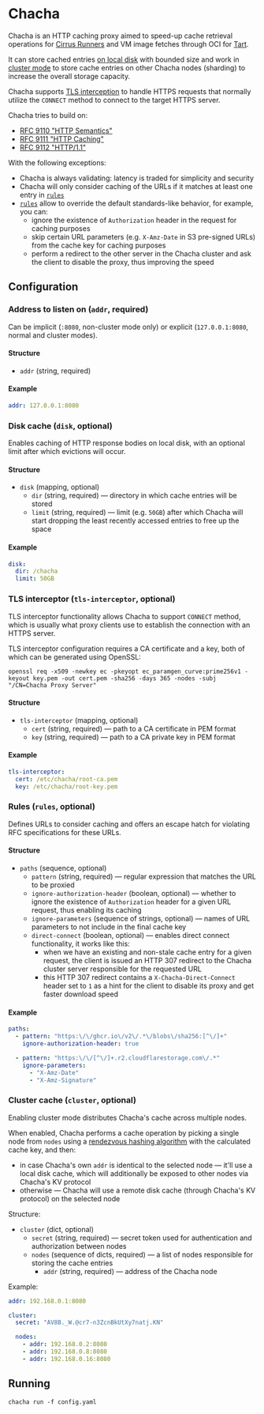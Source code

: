 # Chacha

Chacha is an HTTP caching proxy aimed to speed-up cache retrieval operations for [Cirrus Runners](https://cirrus-runners.app/) and VM image fetches through OCI for [Tart](https://tart.run/).

It can store cached entries [on local disk](#disk-cache-disk-optional) with bounded size and work in [cluster mode](#cluster-cache-cluster-optional) to store cache entries on other Chacha nodes (sharding) to increase the overall storage capacity.

Chacha supports [TLS interception](#tls-interceptor-tls-interceptor-optional) to handle HTTPS requests that normally utilize the `CONNECT` method to connect to the target HTTPS server.

Chacha tries to build on:

* [RFC 9110 "HTTP Semantics"](https://datatracker.ietf.org/doc/html/rfc9110)
* [RFC 9111 "HTTP Caching"](https://datatracker.ietf.org/doc/html/rfc9111)
* [RFC 9112 "HTTP/1.1"](https://datatracker.ietf.org/doc/html/rfc9112)

With the following exceptions:

* Chacha is always validating: latency is traded for simplicity and security
* Chacha will only consider caching of the URLs if it matches at least one entry in [`rules`](#rules-rules-optional)
* [`rules`](#rules-rules-optional) allow to override the default standards-like behavior, for example, you can:
  * ignore the existence of `Authorization` header in the request for caching purposes
  * skip certain URL parameters (e.g. `X-Amz-Date` in S3 pre-signed URLs) from the cache key for caching purposes
  * perform a redirect to the other server in the Chacha cluster and ask the client to disable the proxy, thus improving the speed

## Configuration

### Address to listen on (`addr`, required)

Can be implicit (`:8080`, non-cluster mode only) or explicit (`127.0.0.1:8080`, normal and cluster modes).

#### Structure

* `addr` (string, required)

#### Example

```yaml
addr: 127.0.0.1:8080
```

### Disk cache (`disk`, optional)

Enables caching of HTTP response bodies on local disk, with an optional limit after which evictions will occur.

#### Structure

* `disk` (mapping, optional)
  * `dir` (string, required) — directory in which cache entries will be stored
  * `limit` (string, required) — limit (e.g. `50GB`) after which Chacha will start dropping the least recently accessed entries to free up the space

#### Example

```yaml
disk:
  dir: /chacha
  limit: 50GB
```

### TLS interceptor (`tls-interceptor`, optional)

TLS interceptor functionality allows Chacha to support `CONNECT` method, which is usually what proxy clients use to establish the connection with an HTTPS server.

TLS interceptor configuration requires a CA certificate and a key, both of which can be generated using OpenSSL:

```shell
openssl req -x509 -newkey ec -pkeyopt ec_paramgen_curve:prime256v1 -keyout key.pem -out cert.pem -sha256 -days 365 -nodes -subj "/CN=Chacha Proxy Server"
```

#### Structure

* `tls-interceptor` (mapping, optional)
  * `cert` (string, required) — path to a CA certificate in PEM format
  * `key` (string, required) — path to a CA private key in PEM format

#### Example

```yaml
tls-interceptor:
  cert: /etc/chacha/root-ca.pem
  key: /etc/chacha/root-key.pem
```

### Rules (`rules`, optional)

Defines URLs to consider caching and offers an escape hatch for violating RFC specifications for these URLs.

#### Structure

* `paths` (sequence, optional)
  * `pattern` (string, required) — regular expression that matches the URL to be proxied
  * `ignore-authorization-header` (boolean, optional) — whether to ignore the existence of `Authorization` header for a given URL request, thus enabling its caching
  * `ignore-parameters` (sequence of strings, optional) — names of URL parameters to not include in the final cache key
  * `direct-connect` (boolean, optional) — enables direct connect functionality, it works like this:
    * when we have an existing and non-stale cache entry for a given request, the client is issued an HTTP 307 redirect to the Chacha cluster server responsible for the requested URL
    * this HTTP 307 redirect contains a `X-Chacha-Direct-Connect` header set to `1` as a hint for the client to disable its proxy and get faster download speed

#### Example

```yaml
paths:
  - pattern: "https:\/\/ghcr.io\/v2\/.*\/blobs\/sha256:[^\/]+"
    ignore-authorization-header: true

  - pattern: "https:\/\/[^\/]+.r2.cloudflarestorage.com\/.*"
    ignore-parameters:
      - "X-Amz-Date"
      - "X-Amz-Signature"
```

### Cluster cache (`cluster`, optional)

Enabling cluster mode distributes Chacha's cache across multiple nodes.

When enabled, Chacha performs a cache operation by picking a single node from `nodes` using a [rendezvous hashing algorithm](https://en.wikipedia.org/wiki/Rendezvous_hashing) with the calculated cache key, and then:

* in case Chacha's own `addr` is identical to the selected node — it'll use a local disk cache, which will additionally be exposed to other nodes via Chacha's KV protocol
* otherwise — Chacha will use a remote disk cache (through Chacha's KV protocol) on the selected node

Structure:

* `cluster` (dict, optional)
  * `secret` (string, required) — secret token used for authentication and authorization between nodes
  * `nodes` (sequence of dicts, required) — a list of nodes responsible for storing the cache entries
    * `addr` (string, required) — address of the Chacha node

Example:

```yaml
addr: 192.168.0.1:8080

cluster:
  secret: "AV8B._W.@cr7-n3ZcnBkUtXy7natj.KN"

  nodes:
    - addr: 192.168.0.2:8080
    - addr: 192.168.0.8:8080
    - addr: 192.168.0.16:8080
```

## Running

```shell
chacha run -f config.yaml
```
